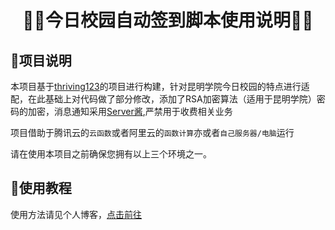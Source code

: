 # <center>🏳️‍🌈今日校园自动签到脚本使用说明🏳️‍🌈</center>

## 👑项目说明

本项目基于[thriving123](https://github.com/thriving123/fuckTodayStudy)的项目进行构建，针对昆明学院今日校园的特点进行适配，在此基础上对代码做了部分修改，添加了RSA加密算法（适用于昆明学院）密码的加密，消息通知采用[Server酱](https://sct.ftqq.com/),严禁用于收费相关业务

项目借助于腾讯云的`云函数`或者阿里云的`函数计算`亦或者`自己服务器/电脑`运行

请在使用本项目之前确保您拥有以上三个环境之一。

## 📝使用教程

使用方法请见个人博客，[点击前往](blog.just-null.cn)
